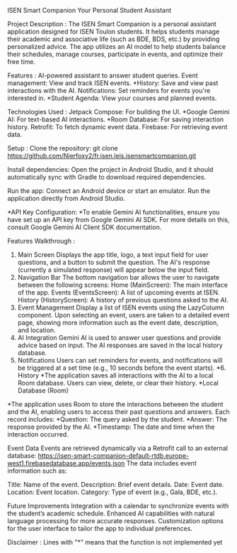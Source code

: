 ISEN Smart Companion Your Personal Student Assistant

Project Description :
The ISEN Smart Companion is a personal assistant application designed for ISEN Toulon students. It helps students manage their academic and associative life (such as BDE, BDS, etc.) by providing personalized advice. The app utilizes an AI model to help students balance their schedules, manage courses, participate in events, and optimize their free time.

Features :
AI-powered assistant to answer student queries.
Event management: View and track ISEN events.
*History: Save and view past interactions with the AI.
Notifications: Set reminders for events you're interested in.
*Student Agenda: View your courses and planned events.

Technologies Used :
Jetpack Compose: For building the UI.
*Google Gemini AI: For text-based AI interactions.
*Room Database: For saving interaction history.
Retrofit: To fetch dynamic event data.
Firebase: For retrieving event data.

Setup :
Clone the repository:
git clone https://github.com/Nierfoxy2/fr.isen.leis.isensmartcompanion.git

Install dependencies:
Open the project in Android Studio, and it should automatically sync with Gradle to download required dependencies.

Run the app:
Connect an Android device or start an emulator.
Run the application directly from Android Studio.

*API Key Configuration:
*To enable Gemini AI functionalities, ensure you have set up an API key from Google Gemini AI SDK. For more details on this, consult Google Gemini AI Client SDK documentation.

Features Walkthrough :
1. Main Screen
Displays the app title, logo, a text input field for user questions, and a button to submit the question.
The AI's response (currently a simulated response) will appear below the input field.
2. Navigation Bar
The bottom navigation bar allows the user to navigate between the following screens:
Home (MainScreen): The main interface of the app.
Events (EventsScreen): A list of upcoming events at ISEN.
History (HistoryScreen): A history of previous questions asked to the AI.
3. Event Management
Display a list of ISEN events using the LazyColumn component.
Upon selecting an event, users are taken to a detailed event page, showing more information such as the event date, description, and location.
4. AI Integration
Gemini AI is used to answer user questions and provide advice based on input. The AI responses are saved in the local history database.
5. Notifications
Users can set reminders for events, and notifications will be triggered at a set time (e.g., 10 seconds before the event starts).
*6. History
*The application saves all interactions with the AI to a local Room database. Users can view, delete, or clear their history.
*Local Database (Room)

*The application uses Room to store the interactions between the student and the AI, enabling users to access their past questions and answers. Each record includes:
*Question: The query asked by the student.
*Answer: The response provided by the AI.
*Timestamp: The date and time when the interaction occurred.

Event Data
Events are retrieved dynamically via a Retrofit call to an external database:
https://isen-smart-companion-default-rtdb.europe-west1.firebasedatabase.app/events.json
The data includes event information such as:

Title: Name of the event.
Description: Brief event details.
Date: Event date.
Location: Event location.
Category: Type of event (e.g., Gala, BDE, etc.).

Future Improvements
Integration with a calendar to synchronize events with the student’s academic schedule.
Enhanced AI capabilities with natural language processing for more accurate responses.
Customization options for the user interface to tailor the app to individual preferences.

Disclaimer : Lines with "*" means that the function is not implemented yet
